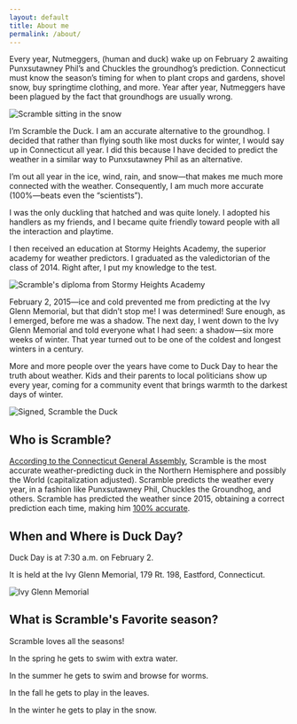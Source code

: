 ```yaml
---
layout: default
title: About me
permalink: /about/
---
```

Every year, Nutmeggers, (human and duck) wake up on February 2 awaiting Punxsutawney Phil’s and Chuckles the groundhog’s prediction. Connecticut must know the season’s timing for when to plant crops and gardens, shovel snow, buy springtime clothing, and more. Year after year, Nutmeggers have been plagued by the fact that groundhogs are usually wrong.

![Scramble sitting in the snow](/assets/images/img_3528.jpeg)

I’m Scramble the Duck. I am an accurate alternative to the groundhog. I decided that rather than flying south like most ducks for winter, I would say up in Connecticut all year. I did this because I have decided to predict the weather in a similar way to Punxsutawney Phil as an alternative.

I’m out all year in the ice, wind, rain, and snow—that makes me much more connected with the weather. Consequently, I am much more accurate (100%—beats even the “scientists”).

I was the only duckling that hatched and was quite lonely. I adopted his handlers as my friends, and I became quite friendly toward people with all the interaction and playtime.

I then received an education at Stormy Heights Academy, the superior academy for weather predictors. I graduated as the valedictorian of the class of 2014. Right after, I put my knowledge to the test.

![Scramble's diploma from Stormy Heights Academy](/assets/images/diploma.jpeg)

February 2, 2015—ice and cold prevented me from predicting at the Ivy Glenn Memorial, but that didn’t stop me! I was determined! Sure enough, as I emerged, before me was a shadow. The next day, I went down to the Ivy Glenn Memorial and told everyone what I had seen: a shadow—six more weeks of winter. That year turned out to be one of the coldest and longest winters in a century.

More and more people over the years have come to Duck Day to hear the truth about weather. Kids and their parents to local politicians show up every year, coming for a community event that brings warmth to the darkest days of winter.

![Signed, Scramble the Duck](/assets/images/scramble_signature.svg)	

## Who is Scramble?

[According to the Connecticut General Assembly](https://scrambletheduck.org/news/2018/02/02/scramble-says-six-more-weeks-of-winter/#citation), Scramble is the most accurate weather-predicting duck in the Northern Hemisphere and possibly the World (capitalization adjusted). Scramble predicts the weather every year, in a fashion like Punxsutawney Phil, Chuckles the Groundhog, and others. Scramble has predicted the weather since 2015, obtaining a correct prediction each time, making him [100% accurate](https://scrambletheduck.org/accuracy/).

<h2 id="when-where">When and Where is Duck Day?</h2>

Duck Day is at 7:30 a.m. on February 2.

It is held at the Ivy Glenn Memorial, 179 Rt. 198, Eastford, Connecticut.

![Ivy Glenn Memorial](/assets/images/ivy-glenn-memorial-side.jpeg)

## What is Scramble's Favorite season?

Scramble loves all the seasons!

In the spring he gets to swim with extra water.

In the summer he gets to swim and browse for worms.

In the fall he gets to play in the leaves.

In the winter he gets to play in the snow.
